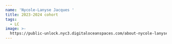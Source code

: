 ```yaml
---
name: 'Nycole-Lanyse Jacques '
title: 2023-2024 cohort
tags:
  - LC
image: >-
  https://public-unlock.nyc3.digitaloceanspaces.com/about-nycole-lanyse-jacques.png
---
```


